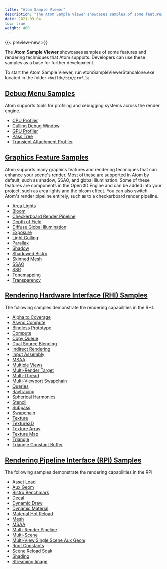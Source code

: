 ```yaml
---
title: "Atom Sample Viewer"
description: "The Atom Sample Viewer showcases samples of some features and rendering techniques capable in Atom."
date: 2021-03-04
toc: true
weight: 400
---  
```


{{< preview-new >}}

The **Atom Sample Viewer** showcases samples of some features and rendering techniques that Atom supports. Developers can use these samples as a base for further development. 

To start the Atom Sample Viewer, run AtomSampleViewerStandalone.exe located in the folder `<build>/bin/profile`. 

## [Debug Menu Samples](debug-menu-samples.md)
Atom supports tools for profiling and debugging systems across the render engine. 
<!-- [WRITER NOTE] Elaborate intro-->
- [CPU Profiler](debug-menu-samples.md#cpu-profiler)
- [Culling Debug Window](debug-menu-samples.md#culling-debug-window)
- [GPU Profiler](debug-menu-samples.md#gpu-profiler)
- [Pass Tree](debug-menu-samples.md#pass-tree)
- [Transient Attachment Profiler](debug-menu-samples.md#transient-attachment-profiler)


## [Graphics Feature Samples](graphics-feature-samples.md)
Atom supports many graphics features and rendering techniques that can enhance your scene's render. Most of these are supported in Atom by default, such as shadow, SSAO, and global illumination. Some of these features are components in the Open 3D Engine and can be added into your project, such as area lights and the bloom effect. You can also switch Atom's render pipeline entirely, such as to a checkerboard render pipeline. 
- [Area Lights](graphics-feature-samples.md#area-lights)
- [Bloom](graphics-feature-samples.md#bloom)
- [Checkerboard Render Pipeline](graphics-feature-samples.md#checkerboard-render-pipeline)
- [Depth of Field](graphics-feature-samples.md#depth-of-field)
- [Diffuse Global Illumination](graphics-feature-samples.md#diffuse-global-illumination)
- [Exposure](graphics-feature-samples.md#exposure)
- [Light Culling](graphics-feature-samples.md#light-culling)
- [Parallax](graphics-feature-samples.md#parallax)
- [Shadow](graphics-feature-samples.md#shadow)
- [Shadowed Bistro](graphics-feature-samples.md#shadowed-bistro)
- [Skinned Mesh](graphics-feature-samples.md#skinned-mesh)
- [SSAO](graphics-feature-samples.md#ssao)
- [SSR](graphics-feature-samples.md#ssr)
- [Tonemapping](graphics-feature-samples.md#tonemapping)
- [Transparency](graphics-feature-samples.md#transparency)


## [Rendering Hardware Interface (RHI) Samples ](rhi-samples.md)
The following samples demonstrate the rendering capabilities in the RHI. 
<!-- [WRITER NOTE] Elaborate intro-->
- [Alpha to Coverage](rhi-samples.md#alpha-to-coverage)
- [Async Compute](rhi-samples.md#async-compute)
- [Bindless Prototype](rhi-samples.md#bindless-prototype)
- [Compute](rhi-samples.md#compute)
- [Copy Queue](rhi-samples.md#copy-queue)
- [Dual Source Blending](rhi-samples.md#dual-source-blending)
- [Indirect Rendering](rhi-samples.md#indirect-rendering)
- [Input Assembly](rhi-samples.md#input-assembly)
- [MSAA](rhi-samples.md#msaa)
- [Multiple Views](rhi-samples.md#multiple-views)
- [Multi-Render Target](rhi-samples.md#multi-render-target)
- [Multi-Thread](rhi-samples.md#multi-thread)
- [Multi-Viewport Swapchain](rhi-samples.md#multi-viewport-swapchain)
- [Queries](rhi-samples.md#queries)
- [Raytracing](rhi-samples.md#raytracing)
- [Spherical Harmonics](rhi-samples.md#spherical-harmonics)
- [Stencil](rhi-samples.md#stencil)
- [Subpass](rhi-samples.md#subpass)
- [Swapchain](rhi-samples.md#swapchain)
- [Texture](rhi-samples.md#texture)
- [Texture3D](rhi-samples.md#texture3d)
- [Texture Array](rhi-samples.md#texture-array)
- [Texture Map](rhi-samples.md#texture-map)
- [Triangle](rhi-samples.md#triangle)
- [Triangle Constant Buffer](rhi-samples.md#triangle-constant-buffer)


## [Rendering Pipeline Interface (RPI) Samples](rpi-samples.md)
The following samples demonstrate the rendering capabilities in the RPI. 
<!-- [WRITER NOTE] Elaborate intro-->
- [Asset Load](rpi-samples.md#asset-load)
- [Aux Geom](rpi-samples.md#aux-geom)
- [Bistro Benchmark](rpi-samples.md#bistro-benchmark)
- [Decal](rpi-samples.md#decal)
- [Dynamic Draw](rpi-samples.md#dynamic-draw)
- [Dynamic Material](rpi-samples.md#dynamic-material)
- [Material Hot Reload](rpi-samples.md#material-hot-reload)
- [Mesh](rpi-samples.md#mesh)
- [MSAA](rpi-samples.md#msaa)
- [Multi-Render Pipeline](rpi-samples.md#multi-render-pipeline)
- [Multi-Scene](rpi-samples.md#multi-scene)
- [Multi-View Single Scene Aux Geom](rpi-samples.md#multi-view)
- [Root Constants](rpi-samples.md#root-constants)
- [Scene Reload Soak](rpi-samples.md#scene-reload-soak)
- [Shading](rpi-samples.md#shading)
- [Streaming Image](rpi-samples.md#streaming-image)
